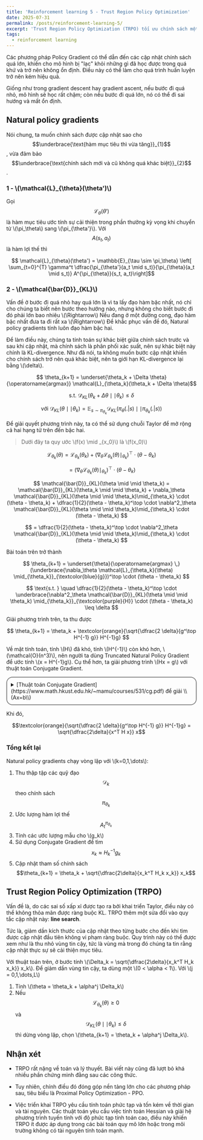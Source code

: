 ```yaml
---
title: 'Reinforcement learning 5 - Trust Region Policy Optimization'
date: 2025-07-31
permalink: /posts/reinforcement-learning-5/
excerpt: 'Trust Region Policy Optimization (TRPO) tối ưu chính sách một cách ổn định bằng cách giới hạn bước cập nhật trong một vùng tin cậy. Điều này giúp tránh việc thay đổi chính sách quá đột ngột, từ đó cải thiện hiệu suất và độ ổn định.'
tags:
  - reinforcement learning
---
```


Các phương pháp Policy Gradient có thể dẫn đến các cập nhật chính sách quá lớn, khiến cho mô hình bị "lạc" khỏi những gì đã học được trong quá khứ và trở nên không ổn định. Điều này có thể làm cho quá trình huấn luyện trở nên kém hiệu quả.

Giống như trong gradient descent hay gradient ascent, nếu bước đi quá nhỏ, mô hình sẽ học rất chậm; còn nếu bước đi quá lớn, nó có thể đi sai hướng và mất ổn định.

<!-- Mỗi một lần cập nhật chính sách, ta phải lấy mẫu toàn bộ một quỹ đạo, nói cách khác là cập nhật các trạng thái trong quỹ đạo đó. Các trạng thái trong quỹ đạo thì ít nhiều có sự tương đồng nhau, nên những thay đổi này sẽ chồng lắp lẫn nhau, làm cho quá trình huấn luyện trở nên rất nhạy cảm và không ổn định. -->

## Natural policy gradients

Nói chung, ta muốn chính sách được cập nhật sao cho $$\underbrace{\text{hàm mục tiêu thì vừa tăng}}_{1}$$, vừa đảm bảo $$\underbrace{\text{chính sách mới và cũ không quá khác biệt}}_{2}$$.

### 1 - \\(\mathcal{L}_{\theta}(\theta')\\)

Gọi $$\mathcal{L}_{\theta}(\theta')$$ là hàm mục tiêu ước tính sự cải thiện trong phần thưởng kỳ vọng khi chuyển từ \\(\pi_\theta\\) sang \\(\pi_{\theta'}\\). Với $$A(s_t,a_t)$$ là hàm lợi thế thì

$$ \mathcal{L}_{\theta}(\theta') = \mathbb{E}_{\tau \sim \pi_\theta} \left[ \sum_{t=0}^{T} \gamma^t \dfrac{\pi_{\theta'}(a_t \mid s_t)}{\pi_{\theta}(a_t \mid s_t)} A^{\pi_{\theta}}(s_t, a_t)\right]$$

    
### 2 - \\(\mathcal{\bar{D}}_{KL}\\)

Vấn đề ở bước đi quá nhỏ hay quá lớn là vì ta lấy đạo hàm bậc nhất, nó chỉ cho chúng ta biết nên bước theo hướng nào, nhưng không cho biết bước đi đó phải lớn bao nhiêu \\(\Rightarrow\\) Nếu đang ở một đường cong, đạo hàm bậc nhất đưa ta đi rất xa \\(\Rightarrow\\) Để khắc phục vấn đề đó, Natural policy gradients tính luôn đạo hàm bậc hai. 

Để làm điều này, chúng ta tính toán sự khác biệt giữa chính sách trước và sau khi cập nhật, mà chính sách là phân phối xác suất, nên sự khác biệt này chính là KL-divergence. Như đã nói, ta không muốn bước cập nhật khiến cho chính sách trở nên quá khác biệt, nên ta giới hạn KL-divergence lại bằng \\(\delta\\).

$$ \theta_{k+1} = \underset{\theta_k + \Delta \theta}{\operatorname{argmax}} \mathcal{L}_{\theta_k}(\theta_k + \Delta \theta)$$ 

$$ \text{s.t. } \mathcal{\bar{D}}_{KL}(\theta_k + \Delta \theta \mid \mid \theta_k) \leq \delta $$

$$\text{với } \mathcal{\bar{D}}_{KL}(\theta \mid \mid \theta_k) = \mathbb{E}_{s \sim \pi_{\theta_k}} \mathcal{D}_{KL}(\pi_{\theta}(. | s) \mid \mid \pi_{\theta_k}(. | s)) $$

Để giải quyết phương trình này, ta có thể sử dụng chuỗi Taylor để mở rộng cả hai hạng tử trên đến bậc hai. 

> Dưới đây ta quy ước \\(f(x) \mid _{x_0}\\) là \\(f(x_0)\\)

$$ \mathcal{L}_{\theta_k}(\theta) = \mathcal{L}_{\theta_k}(\theta_k) + (\nabla_\theta \mathcal{L}_{\theta_k}(\theta) \mid_{\theta_k})^\top \cdot (\theta - \theta_k) $$ 

$$ = (\nabla_\theta \mathcal{L}_{\theta_k}(\theta) \mid_{\theta_k})^\top \cdot (\theta - \theta_k) $$

$$ \mathcal{\bar{D}}_{KL}(\theta \mid \mid \theta_k) = \mathcal{\bar{D}}_{KL}(\theta_k \mid \mid \theta_k) + \nabla_\theta \mathcal{\bar{D}}_{KL}(\theta \mid \mid \theta_k)\mid_{\theta_k} \cdot (\theta - \theta_k) + \dfrac{1}{2}(\theta - \theta_k)^\top \cdot \nabla^2_\theta \mathcal{\bar{D}}_{KL}(\theta \mid \mid \theta_k)\mid_{\theta_k} \cdot (\theta - \theta_k) $$

$$ = \dfrac{1}{2}(\theta - \theta_k)^\top \cdot \nabla^2_\theta \mathcal{\bar{D}}_{KL}(\theta \mid \mid \theta_k)\mid_{\theta_k} \cdot (\theta - \theta_k) $$

Bài toán trên trở thành

$$ \theta_{k+1} = \underset{\theta}{\operatorname{argmax} \,} (\underbrace{\nabla_\theta \mathcal{L}_{\theta_k}(\theta)  \mid_{\theta_k}}_{\textcolor{blue}{g}})^\top \cdot (\theta - \theta_k) $$ 

$$ \text{s.t. } \quad \dfrac{1}{2}(\theta - \theta_k)^\top \cdot \underbrace{\nabla^2_\theta \mathcal{\bar{D}}_{KL}(\theta \mid \mid \theta_k) \mid_{\theta_k}}_{\textcolor{purple}{H}} \cdot (\theta - \theta_k) \leq \delta $$

Giải phương trình trên, ta thu được

$$ \theta_{k+1} = \theta_k + \textcolor{orange}{\sqrt{\dfrac{2 \delta}{g^\top H^{-1} g}} H^{-1}g} $$

Về mặt tính toán, tính \\(H\\) đã khó, tính \\(H^{-1}\\) còn khó hơn, \\(\mathcal{O}(n^3)\\), nên người ta dùng Truncated Natural Policy Gradient để ước tính \\(x = H^{-1}g\\). Cụ thể hơn, ta giải phương trình \\(Hx = g\\) với thuật toán Conjugate Gradient. 


<div style="border: 2px solid gray; padding: 10px; border-radius: 16px">
<details><summary markdown="span">[Thuật toán Conjugate Gradient](https://www.math.hkust.edu.hk/~mamu/courses/531/cg.pdf) để giải \\(Ax=b\\) </summary>

Gọi \\(x_0 = 0\\), \\(r_0 = Ax_0 - b\\) và \\(p_0 = -r_0\\).

Với \\(k\\) chạy từ 0, 

1. \\(\alpha_k = \dfrac{r_k^\top r_k}{p_k^\top A p_k}\\)
2. \\(x_{k+1} = x_k + \alpha_k  p_k\\)
3. \\(r_{k+1} = r_k - \alpha_k  A  p_k\\)
4. \\(\beta_k = \dfrac{r_{k+1}^\top r_{k+1}}{r_k^\top r_k}\\)
5. \\(p_{k+1} = -r_{k+1} + \beta_k  p_k\\)

Kết quả: \\(x_{k+1}\\) là nghiệm gần đúng của \\(Ax = b\\)
</details>
</div>

Khi đó, 

$$\textcolor{orange}{\sqrt{\dfrac{2 \delta}{g^\top H^{-1} g}} H^{-1}g} = \sqrt{\dfrac{2\delta}{x^T H x}} x$$

### Tổng kết lại

Natural policy gradients chạy vòng lặp với \\(k=0,1,\dots\\):

1. Thu thập tập các quỹ đạo $$\mathcal{D}_k$$ theo chính sách $$\pi_{\theta_k}$$
2. Ước lượng hàm lợi thế $$A_t^{\pi_{\theta_k}}$$
3. Tính các ước lượng mẫu cho \\(g_k\\) 
4. Sử dụng Conjugate Gradient để tìm $$x_k \approx H_k^{-1} g_k$$
5. Cập nhật tham số chính sách $$\theta_{k+1} = \theta_k + \sqrt{\dfrac{2\delta}{x_k^T H_k x_k}} x_k$$

## Trust Region Policy Optimization (TRPO)

Vấn đề là, do các sai số xấp xỉ được tạo ra bởi khai triển Taylor, điều này có thể không thỏa mãn được ràng buộc KL. TRPO thêm một sửa đổi vào quy tắc cập nhật này: **line search**. 

Tức là, giảm dần kích thước của cập nhật theo từng bước cho đến khi tìm được cập nhật đầu tiên không vi phạm ràng buộc. Quy trình này có thể được xem như là thu nhỏ vùng tin cậy, tức là vùng mà trong đó chúng ta tin rằng cập nhật thực sự sẽ cải thiện mục tiêu.

Với thuật toán trên, ở bước tính \\(\Delta_k = \sqrt{\dfrac{2\delta}{x_k^T H_k x_k}} x_k\\). Để giảm dần vùng tin cậy, ta dùng một \\(0 < \alpha < 1\\). Với \\(j = 0,1,\dots,L\\)

1. Tính \\(\theta = \theta_k + \alpha^j \Delta_k\\)
2. Nếu $$\mathcal{L}_{\theta_k}(\theta) \ge 0$$ và $$\mathcal{\bar{D}}_{KL}(\theta \mid \mid \theta_k) \le \delta$$ thì dừng vòng lặp, chọn \\(\theta_{k+1} = \theta_k + \alpha^j \Delta_k\\). 

## Nhận xét

- TRPO rất nặng về toán và lý thuyết. Bài viết này cũng đã lượt bỏ khá nhiều phần chứng minh đằng sau các công thức.

- Tuy nhiên, chính điều đó đóng góp nền tảng lớn cho các phương pháp sau, tiêu biểu là Proximal Policy Optimization - PPO.

- Việc triển khai TRPO yêu cầu tính toán phức tạp và tốn kém về thời gian và tài nguyên. Các thuật toán yêu cầu việc tính toán Hessian và giải hệ phương trình tuyến tính với độ phức tạp tính toán cao, điều này khiến TRPO ít được áp dụng trong các bài toán quy mô lớn hoặc trong môi trường không có tài nguyên tính toán mạnh.








